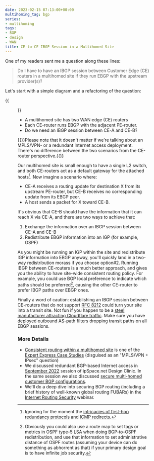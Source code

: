 ```yaml
---
date: 2023-02-15 07:13:00+00:00
multihoming_tag: bgp
series:
- multihoming
tags:
- BGP
- design
- WAN
title: CE-to-CE IBGP Session in a Multihomed Site
---
```

One of my readers sent me a question along these lines:

> Do I have to have an IBGP session between Customer Edge (CE) routers in a multihomed site if they run EBGP with the upstream provider(s)?

Let's start with a simple diagram and a refactoring of the question:
<!--more-->
{{<figure src="/2023/02/ce-ibgp-l2.png">}}

* A multihomed site has two WAN edge (CE) routers
* Each CE-router runs EBGP with the adjacent PE-router.
* Do we need an IBGP session between CE-A and CE-B?

{{<note info>}}Please note that it doesn't matter if we're talking about an MPLS/VPN- or a redundant Internet access deployment. There's no difference between the two scenarios from the CE-router perspective.{{</note>}}

Our multihomed site is small enough to have a single L2 switch, and both CE-routers act as a default gateway for the attached hosts[^FHRP]. Now imagine a scenario where:

[^FHRP]: Ignoring for the moment the [intricacies of first-hop redundancy protocols](/2023/02/irb-edge-routing/) and [ICMP redirects](/2022/11/what-causes-icmp-redirects/).

* CE-A receives a routing update for destination X from its upstream PE-router, but CE-B receives no corresponding update from its EBGP peer.
* A host sends a packet for X toward CE-B.

It's obvious that CE-B should have the information that it can reach X via CE-A, and there are two ways to achieve that:

1. Exchange the information over an IBGP session between CE-A and CE-B
2. Redistribute EBGP information into an IGP (for example, OSPF)

As you might be running an IGP within the site and redistribute IGP information into EBGP anyway, you'll quickly land in a two-way redistribution morass if you choose option#2. Running IBGP between CE-routers is a much better approach, and gives you the ability to have site-wide consistent routing policy. For example, you could use BGP local preference to indicate which paths should be preferred[^IGPJS], causing the other CE-router to prefer IBGP paths over EBGP ones.

Finally a word of caution: establishing an IBGP session between CE-routers that do not support [RFC 8212](https://www.rfc-editor.org/rfc/rfc8212) could turn your site into a transit site. Not fun if you happen to be a [steel manufacturer attracting Cloudflare traffic](/2019/07/rant-some-internet-service-providers/). Make sure you have deployed outbound AS-path filters dropping transit paths on all EBGP sessions.

### More Details

* [Consistent routing within a multihomed site](https://www.ipspace.net/Integrating_Internet_VPN_with_MPLS_VPN_WAN) is one of the [Expert Express Case Studies](https://www.ipspace.net/ExpertExpress_Case_Studies) (disguised as an "MPLS/VPN + IPsec" question)
* We discussed redundant BGP-based Internet access in [September 2022](https://my.ipspace.net/bin/list?id=Design#2022_09) session of ipSpace.net Design Clinic. In the same session we also discussed [secure multi-homed customer BGP configurations](https://my.ipspace.net/bin/get/Design/22.09.05%20-%20Securing%20Multi-Homed%20Customer%20BGP%20Configuration.mp4?doccode=Design).
* We'll do a deep dive into securing BGP routing (including a brief history of well-known global routing FUBARs) in the [Internet Routing Security](https://www.ipspace.net/Internet_Routing_Security) webinar.

[^IGPJS]: Obviously you could also use a route map to set tags or metrics in OSPF type-5 LSA when doing BGP-to-OSPF redistribution, and use that information to set administrative distance of OSPF routes (assuming your device can do something as abhorrent as that) if your primary design goal is to have infinite job security.